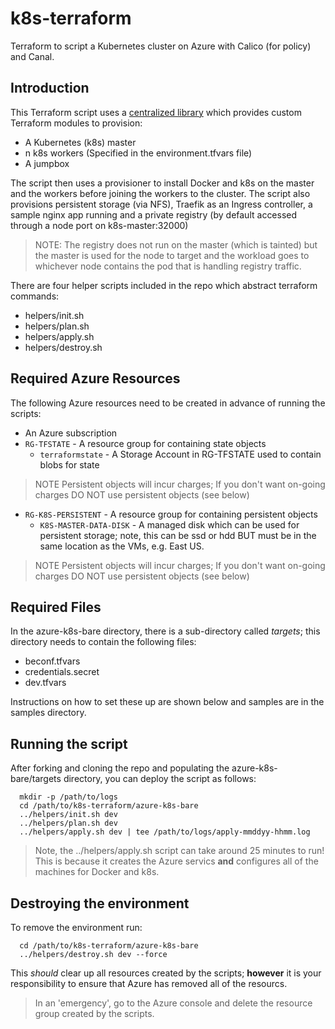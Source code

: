 # k8s-terraform
Terraform to script a Kubernetes cluster on Azure with Calico (for policy) and Canal.

## Introduction
This Terraform script uses a [centralized library](https://github.com/dsandersAzure/terraform-library) which provides custom Terraform modules to provision:

* A Kubernetes (k8s) master
* n k8s workers (Specified in the environment.tfvars file)
* A jumpbox

The script then uses a provisioner to install Docker and k8s on the master and the workers before joining the workers to the cluster. The script also provisions persistent storage (via NFS), Traefik as an Ingress controller, a sample nginx app running and a private registry (by default accessed through
a node port on k8s-master:32000)

> NOTE: The registry does not run on the master (which is tainted) but the master is used for the node to target and the workload goes to whichever node contains the pod that is handling registry traffic.

There are four helper scripts included in the repo which abstract terraform commands:

* helpers/init.sh
* helpers/plan.sh
* helpers/apply.sh
* helpers/destroy.sh

## Required Azure Resources
The following Azure resources need to be created in advance of running the scripts:

* An Azure subscription
* `RG-TFSTATE` - A resource group for containing state objects
  * `terraformstate` - A Storage Account in RG-TFSTATE used to contain blobs for state
> NOTE Persistent objects will incur charges; If you don't want on-going charges DO NOT use persistent objects (see below)
* `RG-K8S-PERSISTENT` - A resource group for containing persistent objects
  * `K8S-MASTER-DATA-DISK` - A managed disk which can be used for persistent storage; note, this can be ssd or hdd BUT must be in the same location as the VMs, e.g. East US.
> NOTE Persistent objects will incur charges; If you don't want on-going charges DO NOT use persistent objects (see below)

## Required Files
In the azure-k8s-bare directory, there is a sub-directory called *targets*; this directory needs to contain the following files:

* beconf.tfvars
* credentials.secret
* dev.tfvars

Instructions on how to set these up are shown below and samples are in the samples directory.

## Running the script
After forking and cloning the repo and populating the azure-k8s-bare/targets directory, you can deploy the script as follows:

```
  mkdir -p /path/to/logs
  cd /path/to/k8s-terraform/azure-k8s-bare
  ../helpers/init.sh dev
  ../helpers/plan.sh dev
  ../helpers/apply.sh dev | tee /path/to/logs/apply-mmddyy-hhmm.log
```

> Note, the ../helpers/apply.sh script can take around 25 minutes to run! This is because it creates the Azure servics **and** configures all of the machines for Docker and k8s.

## Destroying the environment
To remove the environment run:

```
  cd /path/to/k8s-terraform/azure-k8s-bare
  ../helpers/destroy.sh dev --force
```

This *should* clear up all resources created by the scripts; **however** it is your responsibility to ensure that Azure has removed all of the resourcs.

> In an 'emergency', go to the Azure console and delete the resource group created by the scripts.